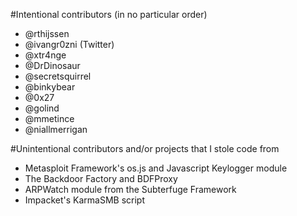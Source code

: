 #Intentional contributors (in no particular order)

- @rthijssen
- @ivangr0zni (Twitter)
- @xtr4nge
- @DrDinosaur
- @secretsquirrel
- @binkybear
- @0x27
- @golind
- @mmetince
- @niallmerrigan

#Unintentional contributors and/or projects that I stole code from

- Metasploit Framework's os.js and Javascript Keylogger module
- The Backdoor Factory and BDFProxy
- ARPWatch module from the Subterfuge Framework
- Impacket's KarmaSMB script
